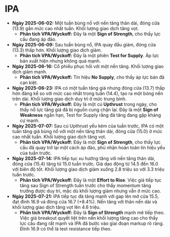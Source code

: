 # IPA

- **Ngày 2025-06-02:** Một tuần bùng nổ với nến tăng thân dài, đóng cửa (13.9) gần mức cao nhất tuần. Khối lượng giao dịch tăng vọt.
    - **Phân tích VPA/Wyckoff:** Đây là một **Sign of Strength**, cho thấy lực cầu đang áp đảo.
- **Ngày 2025-06-09:** Sau tuần bùng nổ, IPA quay đầu giảm, đóng cửa (13.3) thấp hơn. Khối lượng giao dịch giảm.
    - **Phân tích VPA/Wyckoff:** Đây là một phiên **Test for Supply**. Áp lực bán xuất hiện nhưng không quá mạnh.
- **Ngày 2025-06-16:** Cổ phiếu phục hồi với một nến tăng. Khối lượng giao dịch giảm mạnh.
    - **Phân tích VPA/Wyckoff:** Tín hiệu **No Supply**, cho thấy áp lực bán đã cạn kiệt.
- **Ngày 2025-06-23:** IPA có một tuần tăng giá nhưng đóng cửa (13.7) thấp hơn đáng kể so với mức cao nhất trong tuần (14.4), tạo ra một bóng nến trên dài. Khối lượng giao dịch duy trì ở mức trung bình.
    - **Phân tích VPA/Wyckoff:** Đây là một cú **Upthrust** trong ngày, cho thấy nỗ lực tăng giá đã bị nguồn cung chặn lại. Đây là một **Sign of Weakness** ngắn hạn, Test for Supply rằng đà tăng đang gặp kháng cự mạnh.
- **Ngày 2025-07-07:** Sau cú Upthrust yếu kém của tuần trước, IPA có một tuần tăng giá bùng nổ với một nến tăng thân dài, đóng cửa (15.0) ở mức cao nhất tuần. Khối lượng giao dịch tăng vọt.
    - **Phân tích VPA/Wyckoff:** Đây là một **Sign of Strength**, cho thấy lực cầu đã quay trở lại một cách áp đảo, phủ nhận hoàn toàn tín hiệu yếu của tuần trước.
- **Ngày 2025-07-14:** IPA tiếp tục xu hướng tăng với nến tăng thân dài, đóng cửa (15.4) tăng từ 15.0 tuần trước. Giá dao động từ 14.5 đến 16.0 với biên độ tốt. Khối lượng giao dịch giảm xuống 2.8 triệu so với 3.3 triệu tuần trước.
    - **Phân tích VPA/Wyckoff:** Đây là một **Effort to Rise**. Việc giá tiếp tục tăng sau Sign of Strength tuần trước cho thấy momentum tăng trưởng được duy trì, mặc dù khối lượng giảm nhưng vẫn ở mức cao.
- **Ngày 2025-07-21:** IPA tiếp tục đà tăng mạnh với gap lên mở cửa 15.5, đạt đỉnh 16.9 và đóng cửa 16.7 (+8.4%). Nến tăng với thân nến dài và khối lượng giao dịch tăng vọt lên 4.6 triệu.
    - **Phân tích VPA/Wyckoff:** Đây là **Sign of Strength** mạnh mẽ tiếp theo. Việc giá breakout quyết liệt trên nền khối lượng tăng cao cho thấy lực cầu đang rất mạnh và IPA đã bước vào giai đoạn markup rõ ràng. Đỉnh 16.9 có thể là test resistance tiếp theo.


